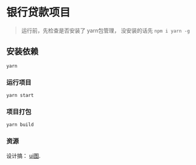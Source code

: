# 银行贷款项目


> 运行前，先检查是否安装了 yarn包管理， 没安装的话先 `npm i yarn -g`
## 安装依赖
```
yarn
```

### 运行项目
```
yarn start
```

### 项目打包
```
yarn build
```


### 资源
设计搞： [ui图](https://codesign.qq.com/s/2bzpZvJ4qXZkAaV).


